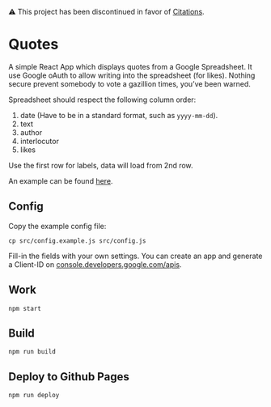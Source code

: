 ⚠️ This project has been discontinued in favor of [Citations](https://github.com/LeBenLeBen/citations).

# Quotes

A simple React App which displays quotes from a Google Spreadsheet.
It use Google oAuth to allow writing into the spreadsheet (for likes).
Nothing secure prevent somebody to vote a gazillion times, you’ve been warned.

Spreadsheet should respect the following column order:

1. date (Have to be in a standard format, such as `yyyy-mm-dd`).
4. text
3. author
4. interlocutor
5. likes

Use the first row for labels, data will load from 2nd row.

An example can be found [here](https://docs.google.com/spreadsheets/d/1WvsatMBiRx_yXooxwmoN1CW237OTFHPesqR3QXmSL44/edit#gid=0).

## Config

Copy the example config file:

```
cp src/config.example.js src/config.js
```

Fill-in the fields with your own settings. You can create an app and generate a
Client-ID on [console.developers.google.com/apis](https://console.developers.google.com/apis/).

## Work

```
npm start
```

## Build

```
npm run build
```

## Deploy to Github Pages

```
npm run deploy
```
